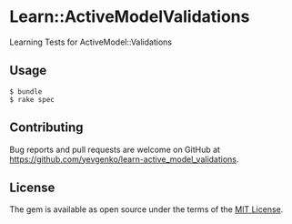 # Learn::ActiveModelValidations

Learning Tests for ActiveModel::Validations

## Usage

    $ bundle
    $ rake spec

## Contributing

Bug reports and pull requests are welcome on GitHub at https://github.com/yevgenko/learn-active_model_validations.

## License

The gem is available as open source under the terms of the [MIT License](https://opensource.org/licenses/MIT).
